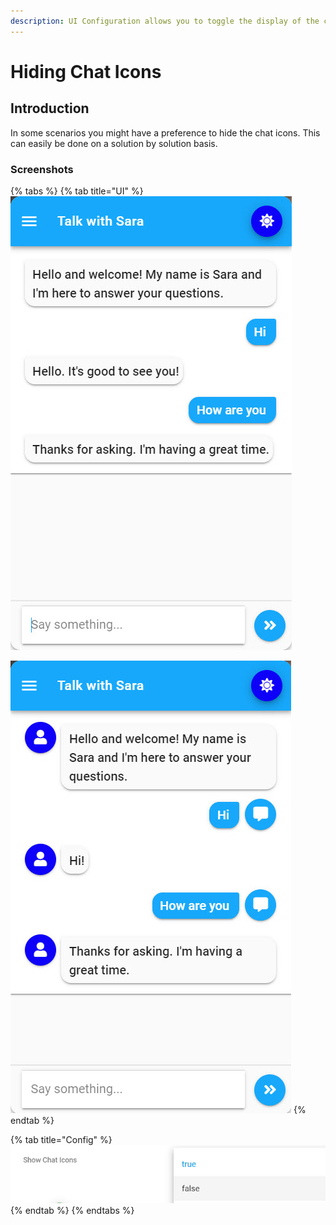 ```yaml
---
description: UI Configuration allows you to toggle the display of the chat icons
---
```


# Hiding Chat Icons

## Introduction

In some scenarios you might have a preference to hide the chat icons. This can easily be done on a solution by solution basis. 

### Screenshots

{% tabs %}
{% tab title="UI" %}
![Without Icons](../../.gitbook/assets/hide-chat-cons-ui.jpg)

![With icons](../../.gitbook/assets/with-icons.jpg)
{% endtab %}

{% tab title="Config" %}
![](../../.gitbook/assets/hide-chat-icons.jpg)
{% endtab %}
{% endtabs %}

